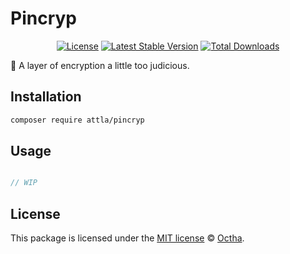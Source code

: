 # Pincryp

<p align="center">
<a href="LICENSE"><img src="https://img.shields.io/badge/license-MIT-lightgrey.svg" alt="License"></a>
<a href="https://packagist.org/packages/attla/pincryp"><img src="https://img.shields.io/packagist/v/attla/pincryp" alt="Latest Stable Version"></a>
<a href="https://packagist.org/packages/attla/pincryp"><img src="https://img.shields.io/packagist/dt/attla/pincryp" alt="Total Downloads"></a>
</p>

🧛 A layer of encryption a little too judicious.

## Installation

```bash
composer require attla/pincryp
```

## Usage

```php

// WIP

```

## License

This package is licensed under the [MIT license](LICENSE) © [Octha](https://octha.com).
